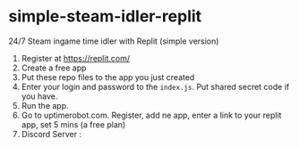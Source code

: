 # simple-steam-idler-replit
24/7 Steam ingame time idler with Replit (simple version)

1. Register at https://replit.com/
2. Create a free app
3. Put these repo files to the app you just created
4. Enter your login and password to the `index.js`. Put shared secret code if you have.
5. Run the app.
6. Go to uptimerobot.com. Register, add ne app, enter a link to your replit app, set 5 mins (a free plan)
7. Discord Server : 
